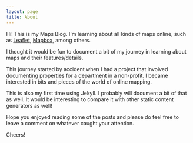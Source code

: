 ```yaml
---
layout: page
title: About
---
```


<p>Hi! This is my Maps Blog. I'm learning about all kinds of maps online, such as <a href="http://leafletjs.com/">Leaflet</a>, <a href="https://www.mapbox.com/">Mapbox</a>, among others.</p>

<p>I thought it would be fun to document a bit of my journey in learning about maps and their features/details.</p>

<p>This journey started by accident when I had a project that involved documenting properties for a department in a non-profit. I became interested in bits and pieces of the world of online mapping.</p>

<p>This is also my first time using Jekyll. I probably will document a bit of that as well. It would be interesting to compare it with other static content generators as well!</p>

<p>Hope you enjoyed reading some of the posts and please do feel free to leave a comment on whatever caught your attention.</p>

<p>Cheers!</p>
